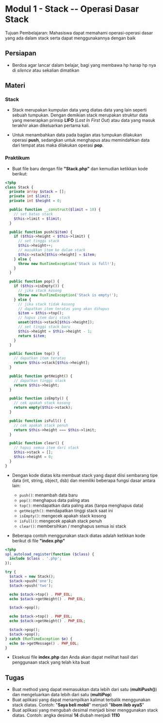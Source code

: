 # Modul 1 - Stack -- Operasi Dasar Stack

Tujuan Pembelajaran: Mahasiswa dapat memahami operasi-operasi dasar yang ada dalam stack serta dapat menggunakannya dengan baik

## Persiapan

- Berdoa agar lancar dalam belajar, bagi yang membawa hp harap hp nya di _silence_ atau sekalian dimatikan

## Materi

### Stack

- Stack merupakan kumpulan data yang diatas data yang lain seperti sebuah tumpukan. Dengan demikian stack merupakan struktur data yang menerapkan prinsip __LIFO__ (_Last In First Out_) atau data yang masuk terakhir akan dikeluarkan pertama kali.

- Untuk menambahkan data pada bagian atas tumpukan dilakukan operasi __push__, sedangkan untuk menghapus atau memindahkan data dari tempat atas maka dilakukan operasi __pop__.

### Praktikum

- Buat file baru dengan file __"Stack.php"__ dan kemudian ketikkan kode berikut:

```php
<?php
class Stack {
  private array $stack = [];
  private int $limit;
  private int $height = 0;

  public function __construct($limit = 10) {
    // set batas stack
    $this->limit = $limit;
  }

  public function push($item) {
    if ($this->height < $this->limit) {
      // set tinggi stack
      $this->height++;
      // masukkan item ke dalam stack
      $this->stack[$this->height] = $item;
    } else {
      throw new RunTimeException('Stack is full!');
    }
  }

  public function pop() {
    if ($this->isEmpty()) {
      // jika stack kosong
      throw new RunTimeException('Stack is empty!');
    } else {
      // jika stack tidak kosong
      // dapatkan item teratas yang akan dihapus
      $item = $this->top();
      // hapus item dari stack
      unset($this->stack[$this->height]);
      // set tinggi stack baru
      $this->height = $this->height - 1;
      return $item;
    }
  }

  public function top() {
    // dapatkan item teratas
    return $this->stack[$this->height];
  }

  public function getHeight() {
    // dapatkan tinggi stack
    return $this->height;
  }

  public function isEmpty() {
    // cek apakah stack kosong
    return empty($this->stack);
  }

  public function isFull() {
    // cek apakah stack penuh
    return $this->height === $this->limit;
  }

  public function clear() {
    // hapus semua item dari stack
    $this->stack = [];
    $this->height = 0;
  }
}
```

- Dengan kode diatas kita membuat stack yang dapat diisi sembarang tipe data (int, string, object, dsb) dan memiliki beberapa fungsi dasar antara lain:

  - ```push()```: menambah data baru
  - ```pop()```: menghapus data paling atas
  - ```top()```: mendapatkan data paling atas (tanpa menghapus data)
  - ```getHeigth()```: mendapatkan tinggi stack saat ini
  - ```isEmpty()```: mengecek apakah stack kosong
  - ```isFull()```: mengecek apakah stack penuh
  - ```clear()```: membersihkan / menghapus semua isi stack

- Beberapa contoh menggunakan stack diatas adalah ketikkan kode berikut di file __"index.php"__

```php
<?php
spl_autoload_register(function ($class) {
  include $class . '.php';
});

try {
  $stack = new Stack();
  $stack->push('one');
  $stack->push('two');

  echo $stack->top() . PHP_EOL;
  echo $stack->getHeight() . PHP_EOL;

  $stack->pop();

  echo $stack->top() . PHP_EOL;
  echo $stack->getHeight() . PHP_EOL;

  $stack->pop();
  $stack->pop();
} catch (RunTimeException $e) {
  echo $e->getMessage() . PHP_EOL;
}
```

- Eksekusi file __index.php__ dan Anda akan dapat melihat hasil dari penggunaan stack yang telah kita buat

## Tugas

- Buat method yang dapat memasukkan data lebih dari satu (__multiPush()__) dan mengeluarkan data lebih dari satu (__multiPop__)
- Buat aplikasi yang dapat menampilkan kalimat terbalik menggunakan stack diatas. Contoh: "__Saya beli mobil__" menjadi "__libom ileb ayaS__"
- Buat aplikasi yang mengubah desimal menjadi biner menggunakan stack diatas. Contoh: angka desimal __14__ diubah menjadi __1110__

